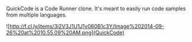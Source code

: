 QuickCode is a Code Runner clone.  It's meant to easily run code samples from multiple languages.

![http://f.cl.ly/items/3i2V3J1U1J1y060B1c3Y/Image%202014-09-26%20at%2010.55.09%20AM.png](QuickCode)
